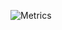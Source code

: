 <!-- ### Hi there 👋 -->
![Metrics](https://metrics.lecoq.io/AdemYuksel)

<!--
**AdemYuksel/AdemYuksel** is a ✨ _special_ ✨ repository because its `README.md` (this file) appears on your GitHub profile.

[![Adem Yuksel GitHub İstatistikleri](https://github-readme-stats.vercel.app/api?username=reactdersleri&theme=dark)](https://github.com/AdemYuksel)

Here are some ideas to get you started:

- 🔭 I’m currently working on ...
- 🌱 I’m currently learning ...
- 👯 I’m looking to collaborate on ...
- 🤔 I’m looking for help with ...
- 💬 Ask me about ...
- 📫 How to reach me: ...
- 😄 Pronouns: ...
- ⚡ Fun fact: ...
-->
